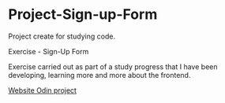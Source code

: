 # Project-Sign-up-Form

Project create for studying code.

Exercise - Sign-Up Form

Exercise carried out as part of a study progress that I have been developing, learning more and more about the frontend.

<a href="https://www.theodinproject.com/">Website Odin project</a>
